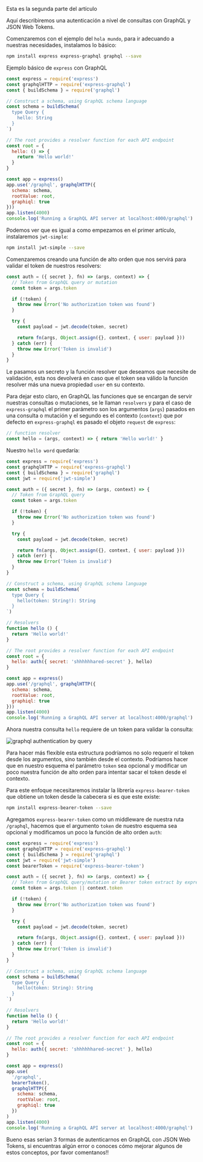 Esta es la segunda parte del artículo

Aquí describiremos una autenticación a nivel de consultas con GraphQL y JSON Web Tokens.

Comenzaremos con el ejemplo del  `hola mundo`, para ir adecuando a nuestras necesidades, instalamos lo básico:

```bash
npm install express express-graphql graphql --save
```

Ejemplo básico de `express` con GraphQL

```js
const express = require('express')
const graphqlHTTP = require('express-graphql')
const { buildSchema } = require('graphql')

// Construct a schema, using GraphQL schema language
const schema = buildSchema(`
  type Query {
    hello: String
  }
`)

// The root provides a resolver function for each API endpoint
const root = {
  hello: () => {
    return 'Hello world!'
  }
}

const app = express()
app.use('/graphql', graphqlHTTP({
  schema: schema,
  rootValue: root,
  graphiql: true
}))
app.listen(4000)
console.log('Running a GraphQL API server at localhost:4000/graphql')
```

Podemos ver que es igual a como empezamos en el primer artículo, instalaremos `jwt-simple`:

```bash
npm install jwt-simple --save
```

Comenzaremos creando una función de alto orden que nos servirá para validar el token de nuestros resolvers:

```js
const auth = ({ secret }, fn) => (args, context) => {
  // Token from GraphQL query or mutation
  const token = args.token

  if (!token) {
    throw new Error('No authorization token was found')
  }

  try {
    const payload = jwt.decode(token, secret)

    return fn(args, Object.assign({}, context, { user: payload }))
  } catch (err) {
    throw new Error('Token is invalid')
  }
}
```

Le pasamos un secreto y la función resolver que deseamos que necesite de validación, esta nos devolverá en caso que el token sea válido la función resolver más una nueva propiedad `user` en su contexto.

Para dejar esto claro, en GraphQL las funciones que se encargan de servir nuestras consultas o mutaciones, se le llaman `resolvers` y para el caso de `express-graphql` el primer parámetro son los argumentos (`args`) pasados en una consulta o mutación y el segundo es el contexto (`context`) que por defecto en `express-graphql` es pasado el objeto `request` de `express`:

```js
// function resolver
const hello = (args, context) => { return 'Hello world!' }
```

Nuestro `hello word` quedaría:

```js
const express = require('express')
const graphqlHTTP = require('express-graphql')
const { buildSchema } = require('graphql')
const jwt = require('jwt-simple')

const auth = ({ secret }, fn) => (args, context) => {
  // Token from GraphQL query
  const token = args.token

  if (!token) {
    throw new Error('No authorization token was found')
  }

  try {
    const payload = jwt.decode(token, secret)

    return fn(args, Object.assign({}, context, { user: payload }))
  } catch (err) {
    throw new Error('Token is invalid')
  }
}

// Construct a schema, using GraphQL schema language
const schema = buildSchema(`
  type Query {
    hello(token: String!): String
  }
`)

// Resolvers
function hello () {
  return 'Hello world!'
}

// The root provides a resolver function for each API endpoint
const root = {
  hello: auth({ secret: 'shhhhhhared-secret' }, hello)
}

const app = express()
app.use('/graphql', graphqlHTTP({
  schema: schema,
  rootValue: root,
  graphiql: true
}))
app.listen(4000)
console.log('Running a GraphQL API server at localhost:4000/graphql')
```

Ahora nuestra consulta `hello` requiere de un token para validar la consulta:

![graphql authentication by query](http://i.imgur.com/ifrpF1U.png)

Para hacer más flexible esta estructura podríamos no solo requerir el token desde los argumentos, sino también desde el contexto. Podríamos hacer que en nuestro esquema el parámetro `token` sea opcional y modificar un poco nuestra función de alto orden para intentar sacar el token desde el contexto.

Para este enfoque necesitaremos instalar la librería `express-bearer-token` que obtiene un token desde la cabecera si es que este existe:

```bash
npm install express-bearer-token --save
```
Agregamos `express-bearer-token` como un middleware de nuestra ruta `/graphql`, hacemos que el argumento  `token` de nuestro esquema sea opcional y modificamos un poco la función de alto orden `auth`:

```js
const express = require('express')
const graphqlHTTP = require('express-graphql')
const { buildSchema } = require('graphql')
const jwt = require('jwt-simple')
const bearerToken = require('express-bearer-token')

const auth = ({ secret }, fn) => (args, context) => {
  // Token from GraphQL query/mutation or Bearer token extract by express-bearer-token
  const token = args.token || context.token

  if (!token) {
    throw new Error('No authorization token was found')
  }

  try {
    const payload = jwt.decode(token, secret)

    return fn(args, Object.assign({}, context, { user: payload }))
  } catch (err) {
    throw new Error('Token is invalid')
  }
}

// Construct a schema, using GraphQL schema language
const schema = buildSchema(`
  type Query {
    hello(token: String): String
  }
`)

// Resolvers
function hello () {
  return 'Hello world!'
}

// The root provides a resolver function for each API endpoint
const root = {
  hello: auth({ secret: 'shhhhhhared-secret' }, hello)
}

const app = express()
app.use(
  '/graphql',
  bearerToken(),
  graphqlHTTP({
    schema: schema,
    rootValue: root,
    graphiql: true
  })
)
app.listen(4000)
console.log('Running a GraphQL API server at localhost:4000/graphql')
```
Bueno esas serian 3 formas de autenticarnos en GraphQL con JSON Web Tokens, si encuentras algún error o conoces cómo mejorar algunos de estos conceptos, por favor comentanos!!
